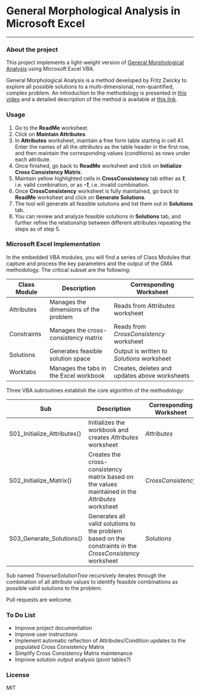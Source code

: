 # General Morphological Analysis in Microsoft Excel
---
### About the project
This project implements a light-weight version of [General Morphological Analysis](https://en.wikipedia.org/wiki/Morphological_analysis_%28problem-solving%29) using Microsoft Excel VBA.

General Morphological Analysis is a method developed by Fritz Zwicky to explore all possible solutions to a multi-dimensional, non-quantified, complex problem. An introduction to the methodology is presented in [this video](https://www.youtube.com/watch?v=x4zAniSP0FY) and a detailed description of the method is available at [this link](https://www.swemorph.com/ma.html).

### Usage
1. Go to the **ReadMe** worksheet.
2. Click on **Maintain Attributes**.
3. In **Attributes** worksheet, maintain a free form table starting in cell A1. Enter the names of all the *attributes* as the table header in the first row, and then maintain the corresponding values (conditions) as rows under each attribute.
4. Once finished, go back to **ReadMe** worksheet and click on **Initialize Cross Consistency Matrix**.
5. Maintain yellow highlighted cells in **CrossConsistency** tab either as ***1***, i.e. valid combination, or as ***-1***, i.e. invalid combination.
6. Once **CrossConsistency** worksheet is fully maintained, go back to **ReadMe** worksheet and click on **Generate Solutions**.
7. The tool will generate all feasible solutions and list them out in **Solutions** tab.
8. You can review and analyze feasible solutions in **Solutions** tab, and further refine the relationship between different attributes repeating the steps as of step 5.

### Microsoft Excel Implementation
In the embedded VBA modules, you will find a series of Class Modules that capture and process the key parameters and the output of the GMA methodology. The critical subset are the following:

| Class Module | Description | Corresponding Worksheet |
| ------ | ------ |------ |
| Attributes | Manages the dimensions of the problem | Reads from *Attributes* worksheet |
| Constraints | Manages the cross-consistency matrix  | Reads from *CrossConsistency* worksheet |
| Solutions | Generates feasible solution space| Output is written to *Solutions* worksheet |
| Worktabs | Manages the tabs in the Excel workbook | Creates, deletes and updates above worksheets |

Three VBA subroutines establish the core algorithm of the methodology:

| Sub | Description | Corresponding Worksheet |
| ------ | ------ |------ |
| S01_Initialize_Attributes() | Initializes the workbook and creates *Attributes* worksheet | *Attributes* |
| S02_Initialize_Matrix() | Creates the cross-consistency matrix based on the values maintained in the *Attributes* worksheet |*CrossConsistency*|
| S03_Generate_Solutions() | Generates all valid solutions to the problem based on the constraints in the *CrossConsistency* worksheet | *Solutions* |

Sub named *TraverseSolutionTree* recursively iterates through the combination of all attribute values to identify feasible combinations as possible valid solutions to the problem.

Pull requests are welcome.

### To Do List
 - Improve project documentation
 - Improve user instructions
 - Implement automatic reflection of Attributes/Condition updates to the populated Cross Consistency Matrix
 - Simplify Cross Consistency Matrix maintenance
 - Improve solution output analysis (pivot tables?)

### License
MIT
